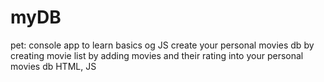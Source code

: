 # myDB
pet: console app to learn basics og JS
create your personal movies db by creating movie list by adding  movies and their rating into your personal movies db 
HTML, JS
